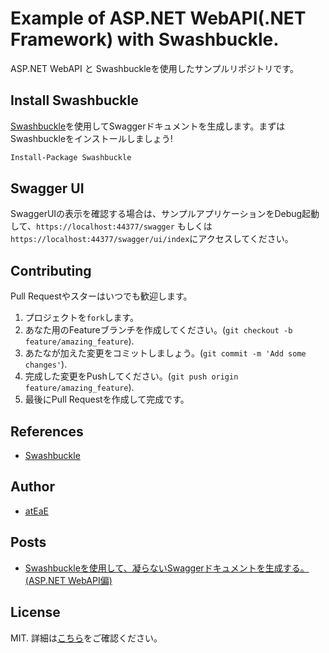 # Example of ASP.NET WebAPI(.NET Framework) with Swashbuckle.
ASP.NET WebAPI と Swashbuckleを使用したサンプルリポジトリです。

## Install Swashbuckle
[Swashbuckle](https://github.com/domaindrivendev/Swashbuckle.WebApi)を使用してSwaggerドキュメントを生成します。まずはSwashbuckleをインストールしましょう!

```ps
Install-Package Swashbuckle
```

## Swagger UI
SwaggerUIの表示を確認する場合は、サンプルアプリケーションをDebug起動して、`https://localhost:44377/swagger` もしくは `https://localhost:44377/swagger/ui/index`にアクセスしてください。

## Contributing
Pull Requestやスターはいつでも歓迎します。

1. プロジェクトを`fork`します。
2. あなた用のFeatureブランチを作成してください。(`git checkout -b feature/amazing_feature`).
3. あたなが加えた変更をコミットしましょう。(`git commit -m 'Add some changes'`).
4. 完成した変更をPushしてください。(`git push origin feature/amazing_feature`).
5. 最後にPull Requestを作成して完成です。

## References
- [Swashbuckle](https://github.com/domaindrivendev/Swashbuckle.WebApi)

## Author
- [atEaE](https://github.com/atEaE)

## Posts
- [Swashbuckleを使用して、凝らないSwaggerドキュメントを生成する。(ASP.NET WebAPI偏)](https://one-sthead.hatenablog.com/entry/2021/02/23/183120)

## License
MIT. 詳細は[こちら](./LICENSE)をご確認ください。
